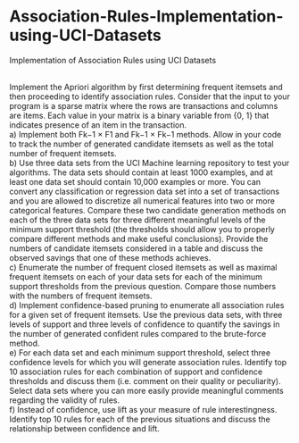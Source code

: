 # Association-Rules-Implementation-using-UCI-Datasets
Implementation of Association Rules using UCI Datasets
<br>

<br>
Implement the Apriori algorithm by first determining frequent itemsets and then proceeding to identify association rules. Consider that the input to your program is a
sparse matrix where the rows are transactions and columns are items. Each value in your matrix is a binary variable from {0, 1} that indicates presence of an item in the transaction.
<br>
a) Implement both Fk−1 × F1 and Fk−1 × Fk−1 methods. Allow in your code to track the
number of generated candidate itemsets as well as the total number of frequent itemsets.
<br>
b) Use three data sets from the UCI Machine learning repository to test your algorithms.
The data sets should contain at least 1000 examples, and at least one data set should contain 10,000
examples or more. You can convert any classification or regression data set into a set of transactions
and you are allowed to discretize all numerical features into two or more categorical features. Compare
these two candidate generation methods on each of the three data sets for three different meaningful
levels of the minimum support threshold (the thresholds should allow you to properly compare different
methods and make useful conclusions). Provide the numbers of candidate itemsets considered in a table
and discuss the observed savings that one of these methods achieves.
<br>
c) Enumerate the number of frequent closed itemsets as well as maximal frequent itemsets
on each of your data sets for each of the minimum support thresholds from the previous question.
Compare those numbers with the numbers of frequent itemsets.
<br>
d) Implement confidence-based pruning to enumerate all association rules for a given set of
frequent itemsets. Use the previous data sets, with three levels of support and three levels of confidence
to quantify the savings in the number of generated confident rules compared to the brute-force method.
<br>
e) For each data set and each minimum support threshold, select three confidence levels for
which you will generate association rules. Identify top 10 association rules for each combination of
support and confidence thresholds and discuss them (i.e. comment on their quality or peculiarity).
Select data sets where you can more easily provide meaningful comments regarding the validity of
rules.
<br>
f) Instead of confidence, use lift as your measure of rule interestingness. Identify top 10 rules
for each of the previous situations and discuss the relationship between confidence and lift.
